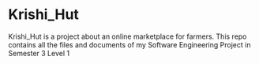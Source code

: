 # Krishi_Hut
Krishi_Hut is a project about an online marketplace for farmers.
This repo contains all the files and documents of my Software Engineering Project in Semester 3 Level 1
